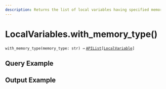 ```yaml
---
description: Returns the list of local variables having specified memory type.
---
```


# LocalVariables.with\_memory\_type()

`with_memory_type(memory_type: str) →` [`APIList`](../../../iterables/apilist.md)`[`[`LocalVariable`](../localvariable/)`]`



## Query Example



## Output Example

